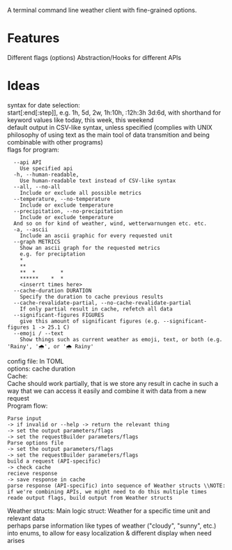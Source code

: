 A terminal command line weather client with fine-grained options.

# Features
Different flags (options)
Abstraction/Hooks for different APIs

# Ideas
syntax for date selection:  
  start\[:end\[:step]], e.g. 1h, 5d, 2w, 1h:10h, :12h:3h 3d:6d, with shorthand for keyword values like today, this week, this weekend  
default output in CSV-like syntax, unless specified (complies with UNIX philosophy of using text as the main tool of data transmition and being combinable with other programs)  
flags for program:  
```
  --api API 
    Use specified api
  -h, --human-readable, 
    Use human-readable text instead of CSV-like syntax
  --all, --no-all
    Include or exclude all possible metrics
  --temperature, --no-temperature
    Include or exclude temperature
  --precipitation, --no-precipitation
    Include or exclude temperature
  And so on for kind of weather, wind, wetterwarnungen etc. etc.
  -a, --ascii
    Include an ascii graphic for every requested unit
  --graph METRICS
    Show an ascii graph for the requested metrics
    e.g. for preciptation
    *
    **
    **  *        *
    ******    *  *
    <inserrt times here>
  --cache-duration DURATION
    Specify the duration to cache previous results
  --cache-revalidate-partial, --no-cache-revalidate-partial
    If only partial result in cache, refetch all data
  --significant-figures FIGURES
    give this amount of significant figures (e.g. --significant-figures 1 -> 25.1 C)
  --emoji / --text
    Show things such as current weather as emoji, text, or both (e.g. 'Rainy', '🌧', or '🌧 Rainy'
```
config file: In TOML  
  options: cache duration  
Cache:  
  Cache should work partially, that is we store any result in cache in such a way that we can access it easily and combine it with data from a new request  
Program flow:  
  ```
  Parse input  
  -> if invalid or --help -> return the relevant thing
  -> set the output parameters/flags
  -> set the requestBuilder parameters/flags
  Parse options file
  -> set the output parameters/flags
  -> set the requestBuilder parameters/flags
  build a request (API-specific)
  -> check cache
  recieve response
  -> save response in cache
  parse response (API-specific) into sequence of Weather structs \\NOTE: if we're combining APIs, we might need to do this multiple times
  reade output flags, build output from Weather structs
  ```
Weather structs:
  Main logic struct: Weather for a specific time unit and relevant data  
  perhaps parse information like types of weather ("cloudy", "sunny", etc.) into enums, to allow for easy localization & different display when need arises
  

                                        
